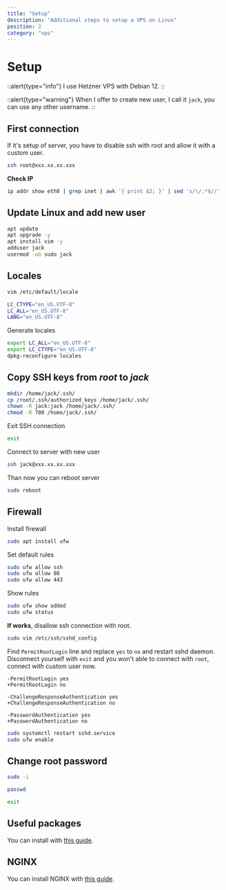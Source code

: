 ```yaml
---
title: "Setup"
description: "Additional steps to setup a VPS on Linux"
position: 2
category: "vps"
---
```


# Setup

::alert{type="info"}
I use Hetzner VPS with Debian 12.
::

::alert{type="warning"}
When I offer to create new user, I call it `jack`, you can use any other username.
::

## First connection

If it's setup of server, you have to disable ssh with root and allow it with a custom user.

```bash
ssh root@xxx.xx.xx.xxx
```

**Check IP**

```bash
ip addr show eth0 | grep inet | awk '{ print $2; }' | sed 's/\/.*$//'
```

## Update Linux and add new user

```bash
apt update
apt upgrade -y
apt install vim -y
adduser jack
usermod -aG sudo jack
```

## Locales

```bash
vim /etc/default/locale
```

```bash [/etc/default/locale]
LC_CTYPE="en_US.UTF-8"
LC_ALL="en_US.UTF-8"
LANG="en_US.UTF-8"
```

Generate locales

```bash
export LC_ALL="en_US.UTF-8"
export LC_CTYPE="en_US.UTF-8"
dpkg-reconfigure locales
```

## Copy SSH keys from _root_ to _jack_

```bash
mkdir /home/jack/.ssh/
cp /root/.ssh/authorized_keys /home/jack/.ssh/
chown -R jack:jack /home/jack/.ssh/
chmod -R 700 /home/jack/.ssh/
```

Exit SSH connection

```bash
exit
```

Connect to server with new user

```bash
ssh jack@xxx.xx.xx.xxx
```

Than now you can reboot server

```bash
sudo reboot
```

## Firewall

Install firewall

```bash
sudo apt install ufw
```

Set default rules

```bash
sudo ufw allow ssh
sudo ufw allow 80
sudo ufw allow 443
```

Show rules

```bash
sudo ufw show added
sudo ufw status
```

**If works**, disallow ssh connection with root.

```bash
sudo vim /etc/ssh/sshd_config
```

Find `PermitRootLogin` line and replace `yes` to `no` and restart sshd daemon. Disconnect yourself with `exit` and you won't able to connect with `root`, connect with custom user now.

```diff[/etc/ssh/sshd_config]
-PermitRootLogin yes
+PermitRootLogin no

-ChallengeResponseAuthentication yes
+ChallengeResponseAuthentication no

-PasswordAuthentication yes
+PasswordAuthentication no
```

```bash
sudo systemctl restart sshd.service
sudo ufw enable
```

## Change root password

```bash
sudo -i
```

```bash
passwd
```

```bash
exit
```

## Useful packages

You can install with [this guide](/os-server/linux/setup/basics).

## NGINX

You can install NGINX with [this guide](/os-server/server/nginx).
